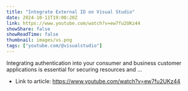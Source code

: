 ```yaml
---
title: "Integrate External ID on Visual Studio"
date: 2024-10-11T19:00:20Z
link: https://www.youtube.com/watch?v=ew7fu2UKz44
showShare: false
showReadTime: false
thumbnail: images/vs.png
tags: ["youtube.com/@visualstudio"]
---
```

Integrating authentication into your consumer and business customer applications is essential for securing resources and ...

- Link to article: https://www.youtube.com/watch?v=ew7fu2UKz44